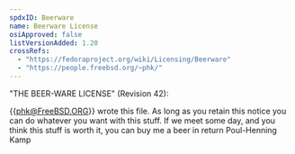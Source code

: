 ```yaml
---
spdxID: Beerware
name: Beerware License
osiApproved: false
listVersionAdded: 1.20
crossRefs: 
  - "https://fedoraproject.org/wiki/Licensing/Beerware"
  - "https://people.freebsd.org/~phk/"
---
```


"THE BEER-WARE LICENSE" (Revision 42):

{{phk@FreeBSD.ORG}} wrote this file. As long as you retain this notice you can do whatever you want with this stuff. If we meet some day, and you think this stuff is worth it, you can buy me a beer in return Poul-Henning Kamp
